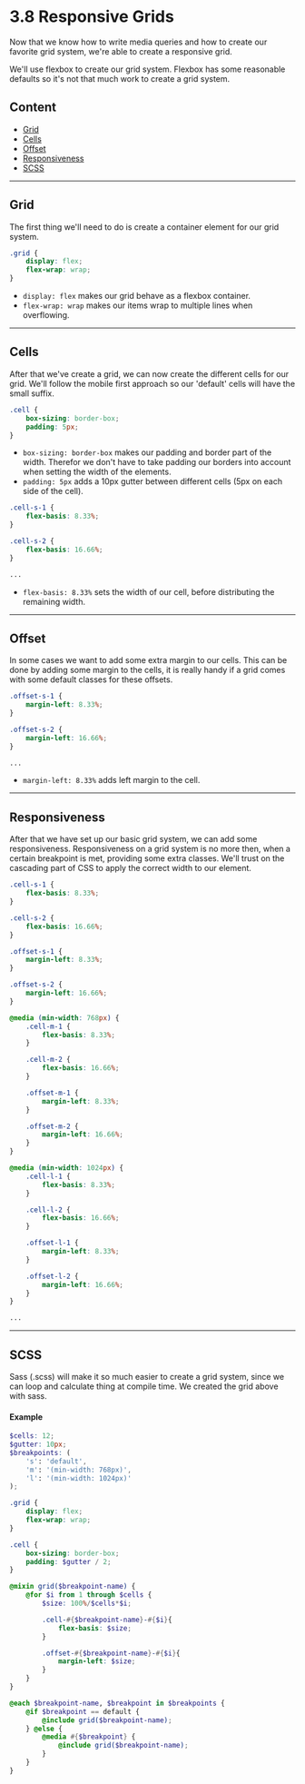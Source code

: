 # 3.8 Responsive Grids

Now that we know how to write media queries and how to create our favorite grid system, we're able to create a responsive grid.

We'll use flexbox to create our grid system. Flexbox has some reasonable defaults so it's not that much work to create a grid system.

## Content

- [Grid](#grid)
- [Cells](#cells)
- [Offset](#offset)
- [Responsiveness](#responsiveness)
- [SCSS](#scss)

---

## Grid

The first thing we'll need to do is create a container element for our grid system.

```css
.grid {
	display: flex;
	flex-wrap: wrap;
}
```

- `display: flex` makes our grid behave as a flexbox container.
- `flex-wrap: wrap` makes our items wrap to multiple lines when overflowing.

---

## Cells

After that we've create a grid, we can now create the different cells for our grid. We'll follow the mobile first
approach so our 'default' cells will have the small suffix.

```css
.cell {
	box-sizing: border-box;
	padding: 5px;
}
```

- `box-sizing: border-box` makes our padding and border part of the width. Therefor we don't have to take padding our
borders into account when setting the width of the elements.
- `padding: 5px` adds a 10px gutter between different cells \(5px on each side of the cell\).

```css
.cell-s-1 {
	flex-basis: 8.33%;
}

.cell-s-2 {
	flex-basis: 16.66%;
}

...
```

- `flex-basis: 8.33%` sets the width of our cell, before distributing the remaining width.

---

## Offset

In some cases we want to add some extra margin to our cells. This can be done by adding some margin to the cells, it is
really handy if a grid comes with some default classes for these offsets.

```css
.offset-s-1 {
	margin-left: 8.33%;
}

.offset-s-2 {
	margin-left: 16.66%;
}

...
```

- `margin-left: 8.33%` adds left margin to the cell.

---

## Responsiveness

After that we have set up our basic grid system, we can add some responsiveness. Responsiveness on a grid system is no
more then, when a certain breakpoint is met, providing some extra classes. We'll trust on the cascading part of CSS to
apply the correct width to our element.

```css
.cell-s-1 {
	flex-basis: 8.33%;
}

.cell-s-2 {
	flex-basis: 16.66%;
}

.offset-s-1 {
	margin-left: 8.33%;
}

.offset-s-2 {
	margin-left: 16.66%;
}

@media (min-width: 768px) {
	.cell-m-1 {
		flex-basis: 8.33%;
	}

	.cell-m-2 {
		flex-basis: 16.66%;
	}

	.offset-m-1 {
		margin-left: 8.33%;
	}

	.offset-m-2 {
		margin-left: 16.66%;
	}
}

@media (min-width: 1024px) {
	.cell-l-1 {
		flex-basis: 8.33%;
	}

	.cell-l-2 {
		flex-basis: 16.66%;
	}

	.offset-l-1 {
		margin-left: 8.33%;
	}

	.offset-l-2 {
		margin-left: 16.66%;
	}
}

...
```

---

## SCSS

Sass (.scss) will make it so much easier to create a grid system, since we can loop and calculate thing at compile time. We created the grid above with sass.

#### Example

```scss
$cells: 12;
$gutter: 10px;
$breakpoints: (
	's': 'default',
	'm': '(min-width: 768px)',
	'l': '(min-width: 1024px)'
);

.grid {
	display: flex;
	flex-wrap: wrap;
}

.cell {
	box-sizing: border-box;
	padding: $gutter / 2;
}

@mixin grid($breakpoint-name) {
	@for $i from 1 through $cells {
		$size: 100%/$cells*$i;

		.cell-#{$breakpoint-name}-#{$i}{
			flex-basis: $size;
		}

		.offset-#{$breakpoint-name}-#{$i}{
			margin-left: $size;
		}
	}
}

@each $breakpoint-name, $breakpoint in $breakpoints {
	@if $breakpoint == default {
		@include grid($breakpoint-name);
	} @else {
		@media #{$breakpoint} {
			@include grid($breakpoint-name);
		}
	}
}
```
